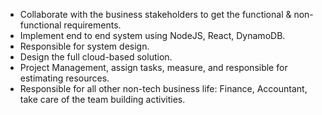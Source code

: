 - Collaborate with the business stakeholders to get the functional & non-functional requirements.
- Implement end to end system using NodeJS, React, DynamoDB.
- Responsible for system design.
- Design the full cloud-based solution.
- Project Management, assign tasks, measure, and responsible for estimating resources.
- Responsible for all other non-tech business life: Finance, Accountant, take care of the team building activities.